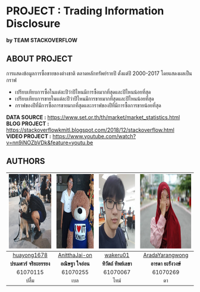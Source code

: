 # PROJECT : Trading Information Disclosure
**by TEAM STACKOVERFLOW**

## ABOUT PROJECT
การแสดงข้อมูลการซื้อขายของต่างชาติ ตลาดหลักทรัพย์รายปี ตั้งแต่ปี 2000-2017 โดยแสดงผลเป็นกราฟ
- เปรียบเทียบการซื้อในแต่ละปีว่าปีไหนมีการซื้อมากที่สุดและปีไหนน้อยที่สุด
- เปรียบเทียบการขายในแต่ละปีว่าปีไหนมีการขายมากที่สุดและปีไหนน้อยที่สุด
- กราฟของปีที่มีการซื้อการขายมากที่สุดและกราฟของปีที่มีการซื้อการขายน้อยที่สุด

**DATA SOURCE     :**   https://www.set.or.th/th/market/market_statistics.html
<br>**BLOG PROJECT    :**   https://stackoverflowkmitl.blogspot.com/2018/12/stackoverflow.html
<br>**VIDEO PROJECT   :**   https://www.youtube.com/watch?v=nn9iNOZbVDk&feature=youtu.be

## AUTHORS
<img src="AUTHORS/A.jpg" width="200px" height="200px"> |<img src="AUTHORS/B.jpg" width="200px" height="200px">|<img src="AUTHORS/C.jpg" width="200px" height="200px">|<img src="AUTHORS/D.jpg" width="200px" height="200px">
:---:|:---:|:---:|:---:
[huayong1678](https://github.com/huayong1678)|[AnitthaJai-on](https://github.com/AnitthaJai-on)|[wakeru01](https://github.com/wakeru01)|[AradaYarangwong](https://github.com/AradaYarangwong)
**ปรเมศวร์ จริยะยรรยง**|**อณิษฐา ใจอ่อน**|**ทิวัตถ์ ทิพย์เลขา**|**อารดา ยะรังวงษ์**
61070115|61070255|61070067|61070269
ปลื้ม|เบล|ไทม์|ดา
